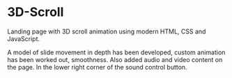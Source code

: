 # 3D-Scroll

Landing page with 3D scroll animation using modern HTML, CSS and JavaScript.

A model of slide movement in depth has been developed, custom animation has been worked out, smoothness. Also added audio and video content on the page. In the lower right corner of the sound control button.
